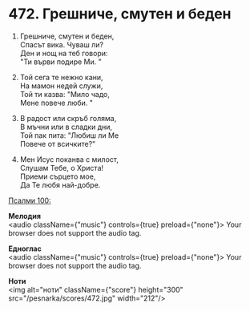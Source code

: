 # 472. Грешниче, смутен и беден

1. Грешниче, смутен и беден,  
Спасът вика. Чуваш ли?  
Ден и нощ на теб говори:  
"Ти върви подире Ми. "

2. Той сега те нежно кани,  
На мамон недей служи,  
Той ти казва: "Мило чадо,  
Мене повече люби. "

3. В радост или скръб голяма,  
В мъчни или в сладки дни,  
Той пак пита: "Любиш ли Ме  
Повече от всичките?"

4. Мен Исус поканва с милост,  
Слушам Тебе, о Христа!  
Приеми сърцето мое,  
Да Те любя най-добре.

[Псалми 100:](http://biblia.bg/index.php?k=19&g=100&s=)

**Мелодия**  
<audio className={"music"} controls={true} preload={"none"}>
    <source src="/pesnarka/mp3/472.mp3" type="audio/mpeg"/>
    Your browser does not support the audio tag.
</audio>

**Едноглас**  
<audio className={"music"} controls={true} preload={"none"}>
    <source src="/pesnarka/transp/472.mp3" type="audio/mpeg"/>
    Your browser does not support the audio tag.
</audio>

**Ноти**  
<img alt="ноти" className={"score"} height="300" src="/pesnarka/scores/472.jpg" width="212"/>
